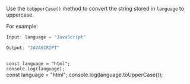 Use the `toUpperCase()` method
to convert the string
stored in `language`
to uppercase.

For example:
```js
Input: language = "JavaScript"

Output: "JAVASCRIPT"
```
<codeblock language="javascript" type="exercise" testMode="fixedInput">
<code>
const language = "html";
console.log(language);
</code>

<solution>
const language = "html";
console.log(language.toUpperCase());
</solution>
</codeblock>
